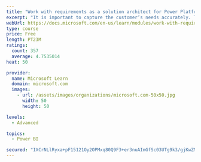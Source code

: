 ```yaml
---
title: "Work with requirements as a solution architect for Power Platform and Dynamics 365"
excerpt: "It is important to capture the customer’s needs accurately. This module explains how to capture requirements and identify functional and non-functional items."
webUrl: https://docs.microsoft.com/en-us/learn/modules/work-with-requirements/
type: course
price: Free
length: PT23M
ratings:
  count: 357
  average: 4.7535014
heat: 50

provider:
  name: Microsoft Learn
  domain: microsoft.com
  images:
    - url: /assets/images/organizations/microsoft.com-50x50.jpg
      width: 50
      height: 50

levels:
  - Advanced

topics:
  - Power BI

secured: "IXCrNLlRyxa+pF15121Oy2OPMxq80Q9F3+er3nuAImGfSc03UTg9k3/gjKwZM4ClkAcG8bdhyQuYRZMHI2FhKvjcDynvIT6KhY88IUH6rKOR8Pm+J5gesmS6iPsrhsnaVeStTo8wlWpKR1JTgtM+XsmmYBUE1djwX3FaQiw+renHMxedEr7WRKv+GZEl8mePgxs5fd/uBNJ7H/H7N4gfGYVWtAWLh8EIcmmr4iTYNylliwDp78e8aFl8nIaDFYOYfQQoft0iCdqgciHrm2dEjv4VuuDFn7gyfd8ZaulGZNGkzceFWhC1ZvxMn4sG9/7AZ2mg4iqWJS1lOrR0defYP+IzF1q+Afor9N9pA2daEejscDF+Zm+gJGnbdYqFYHuy6Hgu8zkQAWgI6K3mlIeSacgBDt4wn7AUHQmbtntLvhs=;4RDwajo5JPvpSXfV7hgZFw=="
---
```


